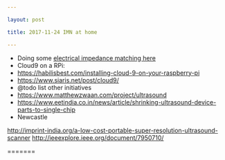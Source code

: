 ```yaml
---

layout: post

title: 2017-11-24 IMN at home

---
```



-   Doing some [electrical impedance matching
    here](/cletus/IMN/Readme.md)
-   Cloud9 on a RPi:
-   https://habilisbest.com/installing-cloud-9-on-your-raspberry-pi
-   https://www.siaris.net/post/cloud9/
-   @todo list other initiatives
-   https://www.matthewzwaan.com/project/ultrasound
-   https://www.eetindia.co.in/news/article/shrinking-ultrasound-device-parts-to-single-chip
-   Newcastle

http://imprint-india.org/a-low-cost-portable-super-resolution-ultrasound-scanner
http://ieeexplore.ieee.org/document/7950710/

=======

